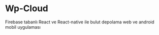 # Wp-Cloud
Firebase tabanlı React ve React-native ile bulut depolama web ve android mobil uygulaması